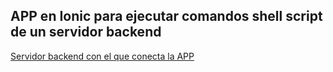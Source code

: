 ## APP en Ionic para ejecutar comandos shell script de un servidor backend ##
[Servidor backend con el que conecta la APP](https://github.com/Dellos7/shellscript-exec-server)